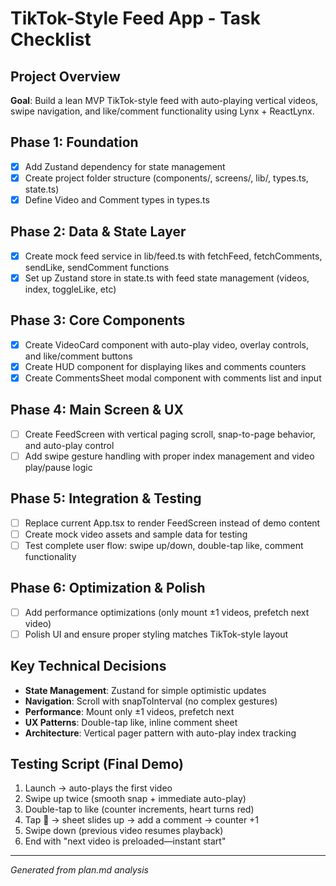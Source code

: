 # TikTok-Style Feed App - Task Checklist

## Project Overview
**Goal**: Build a lean MVP TikTok-style feed with auto-playing vertical videos, swipe navigation, and like/comment functionality using Lynx + ReactLynx.

## Phase 1: Foundation
- [x] Add Zustand dependency for state management
- [x] Create project folder structure (components/, screens/, lib/, types.ts, state.ts)
- [x] Define Video and Comment types in types.ts

## Phase 2: Data & State Layer
- [x] Create mock feed service in lib/feed.ts with fetchFeed, fetchComments, sendLike, sendComment functions
- [x] Set up Zustand store in state.ts with feed state management (videos, index, toggleLike, etc)

## Phase 3: Core Components
- [x] Create VideoCard component with auto-play video, overlay controls, and like/comment buttons
- [x] Create HUD component for displaying likes and comments counters
- [x] Create CommentsSheet modal component with comments list and input

## Phase 4: Main Screen & UX
- [ ] Create FeedScreen with vertical paging scroll, snap-to-page behavior, and auto-play control
- [ ] Add swipe gesture handling with proper index management and video play/pause logic

## Phase 5: Integration & Testing
- [ ] Replace current App.tsx to render FeedScreen instead of demo content
- [ ] Create mock video assets and sample data for testing
- [ ] Test complete user flow: swipe up/down, double-tap like, comment functionality

## Phase 6: Optimization & Polish
- [ ] Add performance optimizations (only mount ±1 videos, prefetch next video)
- [ ] Polish UI and ensure proper styling matches TikTok-style layout

## Key Technical Decisions
- **State Management**: Zustand for simple optimistic updates
- **Navigation**: Scroll with snapToInterval (no complex gestures)
- **Performance**: Mount only ±1 videos, prefetch next
- **UX Patterns**: Double-tap like, inline comment sheet
- **Architecture**: Vertical pager pattern with auto-play index tracking

## Testing Script (Final Demo)
1. Launch → auto-plays the first video
2. Swipe up twice (smooth snap + immediate auto-play)
3. Double-tap to like (counter increments, heart turns red)
4. Tap 💬 → sheet slides up → add a comment → counter +1
5. Swipe down (previous video resumes playback)
6. End with "next video is preloaded—instant start"

---

*Generated from plan.md analysis*